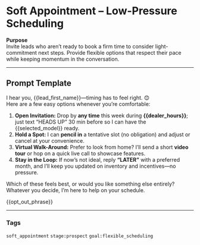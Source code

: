 # Soft Appointment – Low-Pressure Scheduling

**Purpose**  
Invite leads who aren’t ready to book a firm time to consider light-commitment next steps. Provide flexible options that respect their pace while keeping momentum in the conversation.

---

## Prompt Template  

I hear you, {{lead_first_name}}—timing has to feel right. 😊  
Here are a few easy options whenever you’re comfortable:

1. **Open Invitation:** Drop by **any time** this week during **{{dealer_hours}}**; just text “HEADS UP” 30 min before so I can have the {{selected_model}} ready.  
2. **Hold a Spot:** I can **pencil in** a tentative slot (no obligation) and adjust or cancel at your convenience.  
3. **Virtual Walk-Around:** Prefer to look from home? I’ll send a short **video tour** or hop on a quick live call to showcase features.  
4. **Stay in the Loop:** If now’s not ideal, reply **“LATER”** with a preferred month, and I’ll keep you updated on inventory and incentives—no pressure.

Which of these feels best, or would you like something else entirely?  
Whatever you decide, I’m here to help on your schedule.

{{opt_out_phrase}}

---

### Tags  
`soft_appointment` `stage:prospect` `goal:flexible_scheduling`
